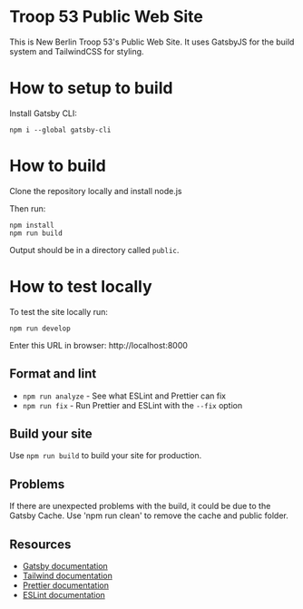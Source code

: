 # Troop 53 Public Web Site

This is New Berlin Troop 53's Public Web Site. It uses GatsbyJS for
the build system and TailwindCSS for styling.

# How to setup to build

Install Gatsby CLI:

```
npm i --global gatsby-cli
```

# How to build

Clone the repository locally and install node.js

Then run:

```
npm install
npm run build
```

Output should be in a directory called `public`.

# How to test locally

To test the site locally run:

```
npm run develop
```

Enter this URL in browser:
http://localhost:8000

## Format and lint

- `npm run analyze` - See what ESLint and Prettier can fix
- `npm run fix` - Run Prettier and ESLint with the `--fix` option

## Build your site

Use `npm run build` to build your site for production.

## Problems

If there are unexpected problems with the build, it could be due to the Gatsby Cache.  Use 'npm run clean' to remove the cache and public folder.  

## Resources

- [Gatsby documentation](https://www.gatsbyjs.org/docs/)
- [Tailwind documentation](https://tailwindcss.com/docs/what-is-tailwind/)
- [Prettier documentation](https://prettier.io/docs/en/index.html)
- [ESLint documentation](https://eslint.org/docs/user-guide/configuring)
